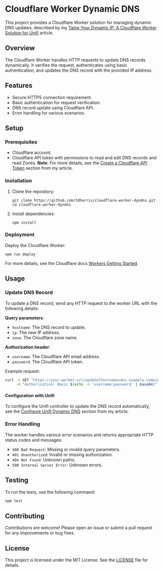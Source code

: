 
# Cloudflare Worker Dynamic DNS

This project provides a Cloudflare Worker solution for managing dynamic DNS updates, described by my [Tame Your Dynamic IP: A Cloudflare Worker Solution for Unifi](https://blog.tdharris.com/tame-your-dynamic-ip-a-cloudflare-worker-solution-for-unifi) article.

## Overview

The Cloudflare Worker handles HTTP requests to update DNS records dynamically. It verifies the request, authenticates using basic authentication, and updates the DNS record with the provided IP address.

## Features

- Secure HTTPS connection requirement.
- Basic authentication for request verification.
- DNS record update using Cloudflare API.
- Error handling for various scenarios.

## Setup

### Prerequisites

- Cloudflare account.
- Cloudflare API token with permissions to read and edit DNS records and read Zones.
	**Note**: For more details, see the [Create a Cloudflare API Token](https://blog.tdharris.com/tame-your-dynamic-ip-a-cloudflare-worker-solution-for-unifi#create-a-cloudflare-api-token) section from my article.

### Installation

1. Clone the repository:

    ```shell
    git clone https://github.com/tdharris/cloudflare-worker-dyndns.git
    cd cloudflare-worker-dyndns
    ```

2. Install dependencies:

    ```shell
    npm install
    ```

### Deployment

Deploy the Cloudflare Worker:

```shell
npm run deploy
```

For more details, see the Cloudflare docs [Workers Getting Started](https://developers.cloudflare.com/workers/get-started/guide/).

## Usage

### Update DNS Record

To update a DNS record, send any HTTP request to the worker URL with the following details:

**Query parameters**:

- `hostname`: The DNS record to update.
- `ip`: The new IP address.
- `zone`: The Cloudflare zone name.

**Authorization header**:

- `username`: The Cloudflare API email address.
- `password`: The Cloudflare API token.

Example request:

```sh
curl -X GET "https://your-worker-url/update?hostname=dns.example.com&ip=1.2.3.4&zone=example.com" \
     -H "Authorization: Basic $(echo -n 'username:password' | base64)"
```

#### Configuration with Unifi

To configure the Unifi controller to update the DNS record automatically, see the [Configure Unifi Dynamic DNS](https://blog.tdharris.com/tame-your-dynamic-ip-a-cloudflare-worker-solution-for-unifi#configure-unifi-dynamic-dns) section from my article.

### Error Handling

The worker handles various error scenarios and returns appropriate HTTP status codes and messages:

- `400 Bad Request`: Missing or invalid query parameters.
- `401 Unauthorized`: Invalid or missing authorization.
- `404 Not Found`: Unknown paths.
- `500 Internal Server Error`: Unknown errors.

## Testing

To run the tests, use the following command:

```sh
npm test
```

## Contributing

Contributions are welcome! Please open an issue or submit a pull request for any improvements or bug fixes.

## License

This project is licensed under the MIT License. See the [LICENSE](LICENSE) file for details.
